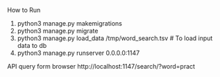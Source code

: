How to Run
1) python3 manage.py makemigrations
2) python3 manage.py migrate
3) python3 manage.py load_data /tmp/word_search.tsv   # To load input data to db
4) python3 manage.py runserver 0.0.0.0:1147

API query form browser
http://localhost:1147/search/?word=pract

